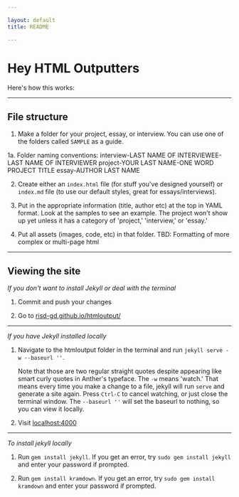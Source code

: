 ```yaml
---

layout: default
title: README

---
```


# Hey HTML Outputters

Here's how this works:

---

## File structure

1. Make a folder for your project, essay, or interview. You can use one of the folders called `SAMPLE` as a guide.

1a. Folder naming conventions:
interview-LAST NAME OF INTERVIEWEE-LAST NAME OF INTERVIEWER
project-YOUR LAST NAME-ONE WORD PROJECT TITLE
essay-AUTHOR LAST NAME

2. Create either an `index.html` file (for stuff you've designed yourself) or `index.md` file (to use our default styles, great for essays/interviews).

3. Put in the appropriate information (title, author etc) at the top in YAML format. Look at the samples to see an example. The project won't show up yet unless it has a category of 'project,' 'interview,' or 'essay.'

4. Put all assets (images, code, etc) in that folder. TBD: Formatting of more complex or multi-page html

---

## Viewing the site


_If you don't want to install Jekyll or deal with the terminal_

1. Commit and push your changes

2. Go to [risd-gd.github.io/htmloutput/](http://risd-gd.github.io/htmloutput/)

---

_If you have Jekyll installed locally_

1. Navigate to the htmloutput folder in the terminal and run `jekyll serve -w --baseurl ''`.

	
	Note that those are two regular straight quotes despite appearing like smart curly quotes in Anther's typeface. The `-w` means 'watch.' That means every time you make a change to a file, jekyll will run `serve` and generate a site again. Press `Ctrl-C` to cancel watching, or just close the terminal window. The `--baseurl ''` will set the baseurl to nothing, so you can view it locally. 

2. Visit [localhost:4000](http://localhost:4000/)

---

_To install jekyll locally_

1. Run `gem install jekyll`. If you get an error, try `sudo gem install jekyll` and enter your password if prompted.

1. Run `gem install kramdown`. If you get an error, try `sudo gem install kramdown` and enter your password if prompted.

